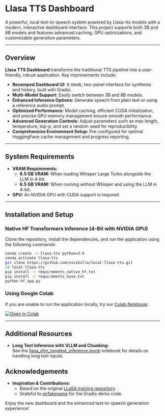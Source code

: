 # Llasa TTS Dashboard

A powerful, local text-to-speech system powered by Llasa-tts models with a modern, interactive dashboard interface. This project supports both 3B and 8B models and features advanced caching, GPU optimizations, and customizable generation parameters.

---

## Overview

**Llasa TTS Dashboard** transforms the traditional TTS pipeline into a user-friendly, robust application. Key improvements include:

- **Revamped Dashboard UI:** A sleek, two-panel interface for synthesis and history, built with Gradio.
- **Multi-Model Support:** Easily switch between 3B and 8B models.
- **Enhanced Inference Options:** Generate speech from plain text or using a reference audio prompt.
- **Optimized Performance:** Model caching, efficient CUDA initialization, and precise GPU memory management ensure smooth performance.
- **Advanced Generation Controls:** Adjust parameters such as max length, temperature, top-p, and set a random seed for reproducibility.
- **Comprehensive Environment Setup:** Pre-configured for optimal HuggingFace cache management and progress reporting.

---

## System Requirements

- **VRAM Requirements:**
  - **8.5 GB VRAM:** When loading Whisper Large Turbo alongside the LLM in 4-bit.
  - **6.5 GB VRAM:** When running without Whisper and using the LLM in 4-bit.
- **GPU:** An NVIDIA GPU with CUDA support is required.

---

## Installation and Setup

### Native HF Transformers Inference (4-Bit with NVIDIA GPU)

Clone the repository, install the dependencies, and run the application using the following commands:

```bash
conda create -n llasa-tts python=3.9
conda activate llasa-tts
git clone https://github.com/nivibilla/local-llasa-tts.git
cd local-llasa-tts
pip install -r requirements_native_hf.txt
pip install -r requirements_base.txt
python hf_app.py
```

### Using Google Colab

If you are unable to run the application locally, try our [Colab Notebook](https://colab.research.google.com/github/nivibilla/local-llasa-tts/blob/main/colab_notebook_4bit.ipynb):

[![Open In Colab](https://colab.research.google.com/assets/colab-badge.svg)](https://colab.research.google.com/github/nivibilla/local-llasa-tts/blob/main/colab_notebook_4bit.ipynb)

---

## Additional Resources

- **Long Text Inference with VLLM and Chunking:**  
  See the [llasa_vllm_longtext_inference.ipynb](llasa_vllm_longtext_inference.ipynb) notebook for details on handling long text inputs.

## Acknowledgements

- **Inspiration & Contributions:**  
  - Based on the original [LLaSA training repository](https://github.com/zhenye234/LLaSA_training).
  - Grateful to [mrfakename](https://huggingface.co/spaces/mrfakename/E2-F5-TTS) for the Gradio demo code.
  
Enjoy the new dashboard and the enhanced text-to-speech generation experience!
